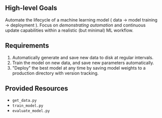 ## High-level Goals

Automate the lifecycle of a machine learning model ( data -> model training -> deployment ). Focus on _demonstrating automation_ and continuous update capabilities within a realistic (but minimal) ML workflow.

## Requirements

1. Automatically generate and save new data to disk at regular intervals.
2. Train the model on new data, and save new parameters automatically.
3. "Deploy" the best model at any time by saving model weights to a production directory with version tracking.

## Provided Resources

- `get_data.py`
- `train_model.py`
- `evaluate_model.py`
